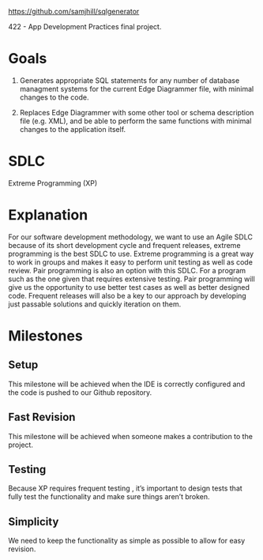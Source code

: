 https://github.com/samjhill/sqlgenerator

422 - App Development Practices final project. 

Goals
=====
1) Generates appropriate SQL statements for any number of database managment systems for the current Edge Diagrammer file, with minimal changes to the code.

2) Replaces Edge Diagrammer with some other tool or schema description file (e.g. XML), and be able to perform the same functions with minimal changes to the application itself.


SDLC
=====
Extreme Programming (XP)

Explanation
=====
For our software development methodology, we want to use an Agile SDLC because of its short development cycle and frequent releases, extreme programming is the best SDLC to use.
Extreme programming is a great way to work in groups and makes it easy to perform unit testing as well as code review. Pair programming is also an option with this SDLC. For a program such as the one given that requires extensive testing. Pair programming will give us the opportunity to use better test cases as well as better designed code. Frequent releases will also be a key to our approach by developing just passable solutions and quickly iteration on them.

Milestones
=====

Setup
-----
This milestone will be achieved when the IDE is correctly configured and the code is pushed to our Github repository.

Fast Revision
-----
This milestone will be achieved when someone makes a contribution to the project.

Testing
-----
Because XP requires frequent testing , it’s important to design tests that fully test the functionality and make sure things aren’t broken. 

Simplicity
-----
We need to keep the functionality as simple as possible to allow for easy revision.
